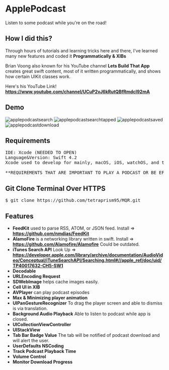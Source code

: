 # ApplePodcast

Listen to some podcast while you're on the road! 

## How I did this? 

Through hours of tutorials and learning tricks here and there, I've learned many new features and coded it **Programmatically & XIBs** 

Brian Voong also known for his YouTube channel **Lets Build That App** creates great swift content, most of it written programmatically, and shows how certain UIKit classes work. 

Here's his YouTube Link! **https://www.youtube.com/channel/UCuP2vJ6kRutQBfRmdcI92mA**

## Demo

![applepodcastsearch](https://user-images.githubusercontent.com/36717095/51094381-72bdc880-177a-11e9-9e93-5ea070297d8b.gif)
![applepodcastsearchtapped](https://user-images.githubusercontent.com/36717095/51094384-78b3a980-177a-11e9-9108-3dee16f9b812.gif)
![applepodcastsaved](https://user-images.githubusercontent.com/36717095/51094386-79e4d680-177a-11e9-81db-d8699301242c.gif)
![applepodcastdownload](https://user-images.githubusercontent.com/36717095/51094388-7bae9a00-177a-11e9-8afa-854784cf9ca2.gif)

## Requirements

<pre>
IDE: Xcode (NEEDED TO OPEN)
Language&Version: Swift 4.2  
Xcode used to develop for mainly, macOS, iOS, watchOS, and tvOS.

**REQUIREMENTS THAT ARE IMPORTANT TO PLAY A PODCAST OR BE EFFICIENT ARE LISTED BELOW**
</pre>

## Git Clone Terminal Over HTTPS

<pre>
$ git clone https://github.com/tetraprism95/MQR.git 
</pre>

## Features

- **FeedKit** used to parse RSS, ATOM, or JSON feed. Install => **https://github.com/nmdias/FeedKit** 
- **AlamoFire** is a networking library written in swift. Install => **https://github.com/Alamofire/Alamofire** Could be outdated.
- **iTunes Search API** Look Up => **https://developer.apple.com/library/archive/documentation/AudioVideo/Conceptual/iTuneSearchAPI/Searching.html#//apple_ref/doc/uid/TP40017632-CH5-SW1**
- **Decodable**
- **URLEncoding Request** 
- **SDWebImage** helps cache images easily. 
- **Cell UI in XIB**
- **AVPlayer** can play podcast episodes
- **Max & Minimizing player animation**
- **UIPanGestureRecognizer** To drag the player screen and able to dismiss is via translation.
- **Background Audio Playback** Able to listen to podcast while app is closed.
- **UICollectionViewController**
- **UIStackView**
- **Tab Bar Badge Value** The tab will be notified of podcast download and will alert the user. 
- **UserDefaults NSCoding**
- **Track Podcast Playback Time**
- **Volume Control**
- **Monitor Download Progress**
